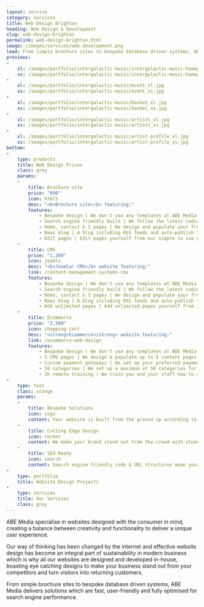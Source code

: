 ```yaml
---
layout: service
category: services
title: Web Design Brighton
heading: Web Design & Development
slug: web-design-brighton
permalink: web-design-brighton.html
image: /images/services/web-development.png
lead: From simple brochure sites to bespoke database driven systems, ABE Media delivers solutions which are fast, user-friendly and fully optimised for search engine performance.
previews:
-
    xl: /images/portfolio/intergalactic-music/intergalactic-music-homepage_xl.jpg
    xs: /images/portfolio/intergalactic-music/intergalactic-music-homepage_xs.jpg
-
    xl: /images/portfolio/intergalactic-music/event_xl.jpg
    xs: /images/portfolio/intergalactic-music/event_xs.jpg
-
    xl: /images/portfolio/intergalactic-music/basket_xl.jpg
    xs: /images/portfolio/intergalactic-music/basket_xs.jpg
-
    xl: /images/portfolio/intergalactic-music/artists_xl.jpg
    xs: /images/portfolio/intergalactic-music/artists_xs.jpg
-
    xl: /images/portfolio/intergalactic-music/artist-profile_xl.jpg
    xs: /images/portfolio/intergalactic-music/artist-profile_xs.jpg
bottom:
-
    type: products
    title: Web Design Prices
    class: grey
    params:
    -
        title: Brochure site
        price: "800"
        icon: html5
        desc: "<b>Brochure site</b> featuring:"
        features: 
            - Bespoke design | We don't use any templates at ABE Media but create the design from scratch according to your specifications.
            - Search engine friendly build | We follow the latest coding standards, implement search engine friendly URLs and create an XML sitemap which is submitted to Google.
            - Home, contact & 3 pages | We design and populate your front page, contact page and 3 extra pages.
            - News blog | A blog including RSS feeds and auto-publish to social platforms such as Facebook & Twitter.
            - Edit pages | Edit pages yourself from our simple to use gitCMS application.
    -
        title: CMS
        price: "1,200"
        icon: joomla
        desc: "<b>Joomla! CMS</b> website featuring:"
        link: /content-management-systems-cms
        features: 
            - Bespoke design | We don't use any templates at ABE Media but create the design from scratch according to your specifications.
            - Search engine friendly build | We follow the latest coding standards, implement search engine friendly URLs and create an XML sitemap which is submitted to Google.
            - Home, contact & 3 pages | We design and populate your front page, contact page and 3 extra pages.
            - News blog | A blog including RSS feeds and auto-publish to social platforms such as Facebook & Twitter.
            - Add unlimited pages | Add unlimited pages yourself from Joomla's easy to use admin interface.
    -
        title: Ecommerce
        price: "2,500"
        icon: shopping-cart
        desc: "<strong>Ecommerce</strong> website featuring:"
        link: /ecommerce-web-design
        features: 
            - Bespoke design | We don't use any templates at ABE Media but create the design from scratch according to your specifications.
            - 5 CMS pages | We design & populate up to 5 content pages at no charge.
            - Custom payment gateways | We set up your preferred payment gateways for your eg. PayPal, Google Wallet, SagePay etc.
            - 50 categories | We set up a maximum of 50 categories for you.
            - 2h remote training | We train you and your staff how to manage orders, add or edit products, manage client accounts etc.
-
    type: text
    class: orange
    params:
    -
        title: Bespoke Solutions
        icon: cogs
        content: Your website is built from the ground up according to your exact technical specifications, keeping you informed & involved throughout the process.
    -
        title: Cutting Edge Design
        icon: rocket
        content: We make your brand stand out from the crowd with stunning, unique designs tailored to your business and target audience.
    -
        title: SEO Ready
        icon: search
        content: Search engine friendly code & URL structures mean your website already comes optimised for maximum search engine performance.
-
    type: portfolio
    title: Website Design Projects
-
    type: services
    title: Our Services
    class: grey
---
```

<p class="lead">ABE Media specialise in websites designed with the consumer in mind, creating a balance between creativity and functionality to deliver a unique user experience.</p>

Our way of thinking has been changed by the internet and effective website design has become an integral part of sustainability in modern business which is why all our websites are designed and developed in-house, boasting eye catching designs to make your business stand out from your competitors and turn visitors into returning customers.

From simple brochure sites to bespoke database driven systems, ABE Media delivers solutions which are fast, user-friendly and fully optimised for search engine performance.
